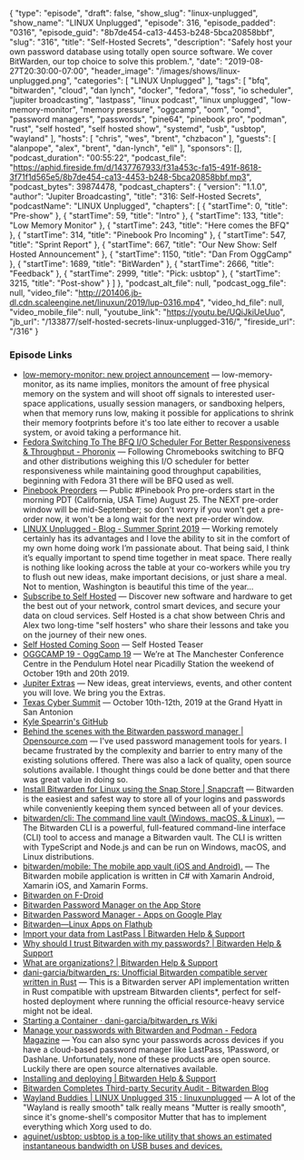 {
  "type": "episode",
  "draft": false,
  "show_slug": "linux-unplugged",
  "show_name": "LINUX Unplugged",
  "episode": 316,
  "episode_padded": "0316",
  "episode_guid": "8b7de454-ca13-4453-b248-5bca20858bbf",
  "slug": "316",
  "title": "Self-Hosted Secrets",
  "description": "Safely host your own password database using totally open source software. We cover BitWarden, our top choice to solve this problem.",
  "date": "2019-08-27T20:30:00-07:00",
  "header_image": "/images/shows/linux-unplugged.png",
  "categories": [
    "LINUX Unplugged"
  ],
  "tags": [
    "bfq",
    "bitwarden",
    "cloud",
    "dan lynch",
    "docker",
    "fedora",
    "foss",
    "io scheduler",
    "jupiter broadcasting",
    "lastpass",
    "linux podcast",
    "linux unplugged",
    "low-memory-monitor",
    "memory pressure",
    "oggcamp",
    "oom",
    "oomd",
    "password managers",
    "passwords",
    "pine64",
    "pinebook pro",
    "podman",
    "rust",
    "self hosted",
    "self hosted show",
    "systemd",
    "usb",
    "usbtop",
    "wayland"
  ],
  "hosts": [
    "chris",
    "wes",
    "brent",
    "chzbacon"
  ],
  "guests": [
    "alanpope",
    "alex",
    "brent",
    "dan-lynch",
    "ell"
  ],
  "sponsors": [],
  "podcast_duration": "00:55:22",
  "podcast_file": "https://aphid.fireside.fm/d/1437767933/f31a453c-fa15-491f-8618-3f71f1d565e5/8b7de454-ca13-4453-b248-5bca20858bbf.mp3",
  "podcast_bytes": 39874478,
  "podcast_chapters": {
    "version": "1.1.0",
    "author": "Jupiter Broadcasting",
    "title": "316: Self-Hosted Secrets",
    "podcastName": "LINUX Unplugged",
    "chapters": [
      {
        "startTime": 0,
        "title": "Pre-show"
      },
      {
        "startTime": 59,
        "title": "Intro"
      },
      {
        "startTime": 133,
        "title": "Low Memory Monitor"
      },
      {
        "startTime": 243,
        "title": "Here comes the BFQ"
      },
      {
        "startTime": 314,
        "title": "Pinebook Pro Incoming"
      },
      {
        "startTime": 547,
        "title": "Sprint Report"
      },
      {
        "startTime": 667,
        "title": "Our New Show: Self Hosted Announcement"
      },
      {
        "startTime": 1150,
        "title": "Dan From OggCamp"
      },
      {
        "startTime": 1689,
        "title": "BitWarden"
      },
      {
        "startTime": 2666,
        "title": "Feedback"
      },
      {
        "startTime": 2999,
        "title": "Pick: usbtop"
      },
      {
        "startTime": 3215,
        "title": "Post-show"
      }
    ]
  },
  "podcast_alt_file": null,
  "podcast_ogg_file": null,
  "video_file": "http://201406.jb-dl.cdn.scaleengine.net/linuxun/2019/lup-0316.mp4",
  "video_hd_file": null,
  "video_mobile_file": null,
  "youtube_link": "https://youtu.be/UQiJkiUeUuo",
  "jb_url": "/133877/self-hosted-secrets-linux-unplugged-316/",
  "fireside_url": "/316"
}


### Episode Links

  * [low-memory-monitor: new project announcement](http://www.hadess.net/2019/08/low-memory-monitor-new-project.html "low-memory-monitor: new project announcement") — low-memory-monitor, as its name implies, monitors the amount of free physical memory on the system and will shoot off signals to interested user-space applications, usually session managers, or sandboxing helpers, when that memory runs low, making it possible for applications to shrink their memory footprints before it's too late either to recover a usable system, or avoid taking a performance hit. 
  * [Fedora Switching To The BFQ I/O Scheduler For Better Responsiveness & Throughput - Phoronix](https://www.phoronix.com/scan.php?page=news_item&px=Fedora-Switching-To-BFQ "Fedora Switching To The BFQ I/O Scheduler For Better Responsiveness & Throughput - Phoronix") — Following Chromebooks switching to BFQ and other distributions weighing this I/O scheduler for better responsiveness while maintaining good throughput capabilities, beginning with Fedora 31 there will be BFQ used as well. 
  * [Pinebook Preorders](https://twitter.com/thepine64/status/1165408809621368833 "Pinebook Preorders") — Public #Pinebook Pro pre-orders start in the morning PDT (California, USA Time) August 25. The NEXT pre-order window will be mid-September; so don't worry if you won't get a pre-order now, it won't be a long wait for the next pre-order window.
  * [LINUX Unplugged - Blog - Summer Sprint 2019](https://linuxunplugged.com/articles/summer-sprint-2019 "LINUX Unplugged - Blog - Summer Sprint 2019") — Working remotely certainly has its advantages and I love the ability to sit in the comfort of my own home doing work I’m passionate about. That being said, I think it’s equally important to spend time together in meat space. There really is nothing like looking across the table at your co-workers while you try to flush out new ideas, make important decisions, or just share a meal. Not to mention, Washington is beautiful this time of the year...
  * [Subscribe to Self Hosted](https://selfhosted.show/subscribe "Subscribe to Self Hosted") — Discover new software and hardware to get the best out of your network, control smart devices, and secure your data on cloud services. Self Hosted is a chat show between Chris and Alex two long-time "self hosters" who share their lessons and take you on the journey of their new ones.
  * [Self Hosted Coming Soon](https://selfhosted.show/0 "Self Hosted Coming Soon") — Self Hosted Teaser
  * [OGGCAMP 19 - OggCamp 19](https://oggcamp.org/ "OGGCAMP 19 - OggCamp 19") — We’re at The Manchester Conference Centre in the Pendulum Hotel near Picadilly Station the weekend of October 19th and 20th 2019. 
  * [Jupiter Extras](https://extras.show/ "Jupiter Extras") — New ideas, great interviews, events, and other content you will love. We bring you the Extras. 
  * [Texas Cyber Summit](https://www.texascybersummit.org/ "Texas Cyber Summit") — October 10th-12th, 2019 at the Grand Hyatt in San Antonion
  * [Kyle Spearrin's GitHub](https://github.com/kspearrin "Kyle Spearrin's GitHub")
  * [Behind the scenes with the Bitwarden password manager | Opensource.com](https://opensource.com/article/18/3/behind-scenes-bitwarden "Behind the scenes with the Bitwarden password manager | Opensource.com") — I've used password management tools for years. I became frustrated by the complexity and barrier to entry many of the existing solutions offered. There was also a lack of quality, open source solutions available. I thought things could be done better and that there was great value in doing so. 
  * [Install Bitwarden for Linux using the Snap Store | Snapcraft](https://snapcraft.io/bitwarden "Install Bitwarden for Linux using the Snap Store | Snapcraft") — Bitwarden is the easiest and safest way to store all of your logins and passwords while conveniently keeping them synced between all of your devices. 
  * [bitwarden/cli: The command line vault (Windows, macOS, & Linux).](https://github.com/bitwarden/cli "bitwarden/cli: The command line vault \(Windows, macOS, & Linux\).") — The Bitwarden CLI is a powerful, full-featured command-line interface (CLI) tool to access and manage a Bitwarden vault. The CLI is written with TypeScript and Node.js and can be run on Windows, macOS, and Linux distributions. 
  * [bitwarden/mobile: The mobile app vault (iOS and Android).](https://github.com/bitwarden/mobile "bitwarden/mobile: The mobile app vault \(iOS and Android\).") — The Bitwarden mobile application is written in C# with Xamarin Android, Xamarin iOS, and Xamarin Forms. 
  * [Bitwarden on F-Droid](https://mobileapp.bitwarden.com/fdroid/ "Bitwarden on F-Droid")
  * [‎Bitwarden Password Manager on the App Store](https://apps.apple.com/us/app/bitwarden-password-manager/id1137397744 "‎Bitwarden Password Manager on the App Store")
  * [Bitwarden Password Manager - Apps on Google Play](https://play.google.com/store/apps/details?id=com.x8bit.bitwarden&hl=en_US "Bitwarden Password Manager - Apps on Google Play")
  * [Bitwarden—Linux Apps on Flathub](https://flathub.org/apps/details/com.bitwarden.desktop "Bitwarden—Linux Apps on Flathub")
  * [Import your data from LastPass | Bitwarden Help & Support](https://help.bitwarden.com/article/import-from-lastpass/ "Import your data from LastPass | Bitwarden Help & Support")
  * [Why should I trust Bitwarden with my passwords? | Bitwarden Help & Support](https://help.bitwarden.com/article/why-should-i-trust-bitwarden/ "Why should I trust Bitwarden with my passwords? | Bitwarden Help & Support")
  * [What are organizations? | Bitwarden Help & Support](https://help.bitwarden.com/article/what-is-an-organization/ "What are organizations? | Bitwarden Help & Support")
  * [dani-garcia/bitwarden_rs: Unofficial Bitwarden compatible server written in Rust](https://github.com/dani-garcia/bitwarden_rs "dani-garcia/bitwarden_rs: Unofficial Bitwarden compatible server written in Rust") — This is a Bitwarden server API implementation written in Rust compatible with upstream Bitwarden clients*, perfect for self-hosted deployment where running the official resource-heavy service might not be ideal. 
  * [Starting a Container · dani-garcia/bitwarden_rs Wiki](https://github.com/dani-garcia/bitwarden_rs/wiki/Starting-a-Container "Starting a Container · dani-garcia/bitwarden_rs Wiki")
  * [Manage your passwords with Bitwarden and Podman - Fedora Magazine](https://fedoramagazine.org/manage-your-passwords-with-bitwarden-and-podman/ "Manage your passwords with Bitwarden and Podman - Fedora Magazine") — You can also sync your passwords across devices if you have a cloud-based password manager like LastPass, 1Password, or Dashlane. Unfortunately, none of these products are open source. Luckily there are open source alternatives available. 
  * [Installing and deploying | Bitwarden Help & Support](https://help.bitwarden.com/article/install-on-premise/ "Installing and deploying | Bitwarden Help & Support")
  * [Bitwarden Completes Third-party Security Audit - Bitwarden Blog](https://blog.bitwarden.com/bitwarden-completes-third-party-security-audit-c1cc81b6d33 "Bitwarden Completes Third-party Security Audit - Bitwarden Blog")
  * [Wayland Buddies | LINUX Unplugged 315 : linuxunplugged](https://www.reddit.com/r/linuxunplugged/comments/ctijdh/wayland_buddies_linux_unplugged_315/ "Wayland Buddies | LINUX Unplugged 315 : linuxunplugged") — A lot of the "Wayland is really smooth" talk really means "Mutter is really smooth", since it's gnome-shell's compositor Mutter that has to implement everything which Xorg used to do. 
  * [aguinet/usbtop: usbtop is a top-like utility that shows an estimated instantaneous bandwidth on USB buses and devices.](https://github.com/aguinet/usbtop "aguinet/usbtop: usbtop is a top-like utility that shows an estimated instantaneous bandwidth on USB buses and devices.")


